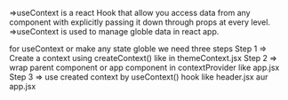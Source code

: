 =>useContext is a react Hook that allow you access data from any component with explicitly passing it down through props at every level.
=>useContext is used to manage globle data in react app.

for useContext or make any state globle we need three steps
Step 1 => Create a context using createContext() like in themeContext.jsx 
Step 2 => wrap parent component or app component in contextProvider like app.jsx
Step 3 => use created context by useContext() hook  like header.jsx aur app.jsx